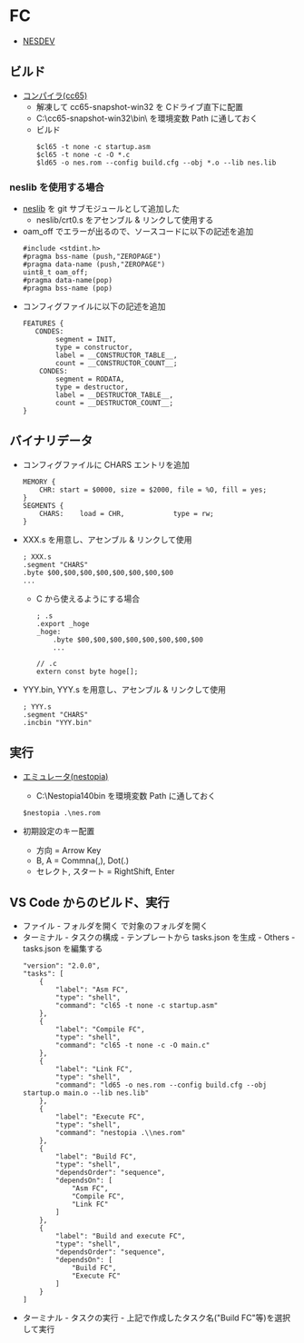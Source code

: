 # FC

- [NESDEV](https://www.nesdev.org/)

## ビルド
- [コンパイラ(cc65)](https://cc65.github.io/)
    - 解凍して cc65-snapshot-win32 を Cドライブ直下に配置
    - C:\cc65-snapshot-win32\bin\ を環境変数 Path に通しておく
    - ビルド
        ~~~
        $cl65 -t none -c startup.asm
        $cl65 -t none -c -O *.c
        $ld65 -o nes.rom --config build.cfg --obj *.o --lib nes.lib
        ~~~
### neslib を使用する場合
 - [neslib](https://github.com/clbr/neslib) を git サブモジュールとして追加した
    - neslib/crt0.s をアセンブル & リンクして使用する
 - oam_off でエラーが出るので、ソースコードに以下の記述を追加
    ~~~
    #include <stdint.h>
    #pragma bss-name (push,"ZEROPAGE")
    #pragma data-name (push,"ZEROPAGE")
    uint8_t oam_off;
    #pragma data-name(pop)
    #pragma bss-name (pop)
    ~~~
 - コンフィグファイルに以下の記述を追加
    ~~~
    FEATURES {
       CONDES:
            segment = INIT,
	        type = constructor,
	        label = __CONSTRUCTOR_TABLE__,
	        count = __CONSTRUCTOR_COUNT__;
        CONDES: 
            segment = RODATA,
	        type = destructor,
	        label = __DESTRUCTOR_TABLE__,
	        count = __DESTRUCTOR_COUNT__;
    }
    ~~~

## バイナリデータ
- コンフィグファイルに CHARS エントリを追加
    ~~~
    MEMORY {
        CHR: start = $0000, size = $2000, file = %O, fill = yes;
    }
    SEGMENTS {   
        CHARS:    load = CHR,            type = rw;
    }
    ~~~
 - XXX.s を用意し、アセンブル & リンクして使用
    ~~~
    ; XXX.s
    .segment "CHARS"
    .byte $00,$00,$00,$00,$00,$00,$00,$00
    ...
    ~~~
    - C から使えるようにする場合
        ~~~
        ; .s
        .export _hoge
        _hoge:
            .byte $00,$00,$00,$00,$00,$00,$00,$00
            ...
        ~~~
        ~~~
        // .c
        extern const byte hoge[];
        ~~~
 - YYY.bin, YYY.s を用意し、アセンブル & リンクして使用
    ~~~
    ; YYY.s
    .segment "CHARS"
	.incbin "YYY.bin"
    ~~~

## 実行
- [エミュレータ(nestopia)](http://nestopia.sourceforge.net/)
    - C:\Nestopia140bin を環境変数 Path に通しておく
    ~~~
    $nestopia .\nes.rom
    ~~~

- 初期設定のキー配置
    - 方向 = Arrow Key
    - B, A = Commna(,), Dot(.)
    - セレクト, スタート = RightShift, Enter

## VS Code からのビルド、実行
 - ファイル - フォルダを開く で対象のフォルダを開く
 - ターミナル - タスクの構成 - テンプレートから tasks.json を生成 - Others - tasks.json を編集する
    ~~~
    "version": "2.0.0",
    "tasks": [
        {
            "label": "Asm FC",
            "type": "shell",
            "command": "cl65 -t none -c startup.asm"
        },
        {
            "label": "Compile FC",
            "type": "shell",
            "command": "cl65 -t none -c -O main.c"
        },
        {
            "label": "Link FC",
            "type": "shell",
            "command": "ld65 -o nes.rom --config build.cfg --obj startup.o main.o --lib nes.lib"
        },
        {
            "label": "Execute FC",
            "type": "shell",
            "command": "nestopia .\\nes.rom"
        },
        {
            "label": "Build FC",
            "type": "shell",
            "dependsOrder": "sequence",
            "dependsOn": [
                "Asm FC",
                "Compile FC",
                "Link FC"
            ]
        },
        {
            "label": "Build and execute FC",
            "type": "shell",
            "dependsOrder": "sequence",
            "dependsOn": [
                "Build FC",
                "Execute FC"
            ]
        }
    ]
    ~~~
 - ターミナル - タスクの実行 - 上記で作成したタスク名("Build FC"等)を選択して実行

